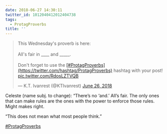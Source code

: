 ```yaml
---
date: 2018-06-27 14:30:11
twitter_id: 1012040412012404738
tags:
  - ProtagProverbs
title: ''
---
```


<blockquote class="twitter-tweet"><p lang="en" dir="ltr">This Wednesday&#39;s proverb is here:<br><br>All&#39;s fair in ____ and _____.<br><br>Don&#39;t forget to use the <a href="https://twitter.com/hashtag/ProtagProverbs?src=hash&amp;ref_src=twsrc%5Etfw">[#ProtagProverbs](https://twitter.com/hashtag/ProtagProverbs)</a> hashtag with your post! <a href="https://t.co/RdosLZTVQB">pic.twitter.com/RdosLZTVQB</a></p>&mdash; K.T. Ivanrest (@KTIvanrest) <a href="https://twitter.com/KTIvanrest/status/1011668173521936384?ref_src=twsrc%5Etfw">June 26, 2018</a></blockquote>
<script async src="https://platform.twitter.com/widgets.js" charset="utf-8"></script>

Celeste (name subj. to change): “There’s no ‘and.’ All’s fair. The only ones that can make rules are the ones with the power to enforce those rules. Might makes right.

“This does not mean what most people think.”

[#ProtagProverbs](https://twitter.com/hashtag/ProtagProverbs)
